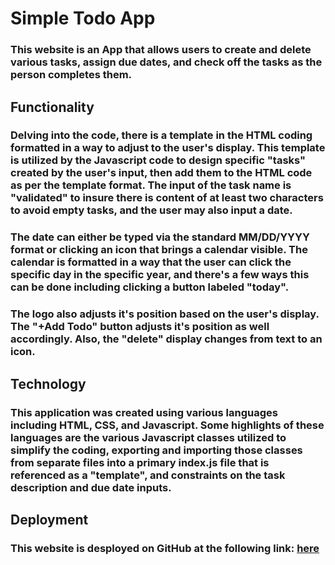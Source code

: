 # Simple Todo App

### This website is an App that allows users to create and delete various tasks, assign due dates, and check off the tasks as the person completes them.

## Functionality

### Delving into the code, there is a template in the HTML coding formatted in a way to adjust to the user's display. This template is utilized by the Javascript code to design specific "tasks" created by the user's input, then add them to the HTML code as per the template format. The input of the task name is "validated" to insure there is content of at least two characters to avoid empty tasks, and the user may also input a date.

### The date can either be typed via the standard MM/DD/YYYY format or clicking an icon that brings a calendar visible. The calendar is formatted in a way that the user can click the specific day in the specific year, and there's a few ways this can be done including clicking a button labeled "today".

### The logo also adjusts it's position based on the user's display. The "+Add Todo" button adjusts it's position as well accordingly. Also, the "delete" display changes from text to an icon.

## Technology

### This application was created using various languages including HTML, CSS, and Javascript. Some highlights of these languages are the various Javascript classes utilized to simplify the coding, exporting and importing those classes from separate files into a primary index.js file that is referenced as a "template", and constraints on the task description and due date inputs.

## Deployment

### This website is desployed on GitHub at the following link: [here](https://bigredcoding.github.io/se_project_ToDo/)
